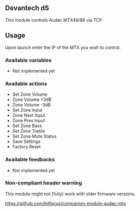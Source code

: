 ## Devantech dS

This module controls Audac MTX48/88 via TCP.

## Usage

Upon launch enter the IP of the MTX you wish to control.

### Available variables

- Not implemented yet

### Available actions

- Set Zone Volume
- Zone Volume +3dB
- Zone Volume -3dB
- Set Zone Input
- Zone Next Input
- Zone Prev Input
- Set Zone Bass
- Set Zone Treble
- Set Zone Mute Status
- Save Settings
- Factory Reset

### Available feedbacks

- Not implemented yet

### Non-compliant header warning

This module might not (fully) work with older firmware versions.

https://github.com/bitfocus/companion-module-audac-mtx
